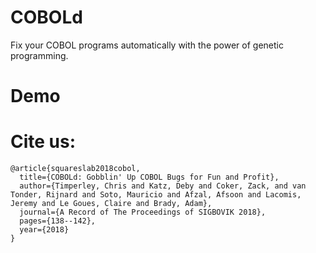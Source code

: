 # COBOLd

Fix your COBOL programs automatically with the power of genetic programming. 

# Demo

# Cite us:

```
@article{squareslab2018cobol,
  title={COBOLd: Gobblin' Up COBOL Bugs for Fun and Profit},
  author={Timperley, Chris and Katz, Deby and Coker, Zack, and van Tonder, Rijnard and Soto, Mauricio and Afzal, Afsoon and Lacomis, Jeremy and Le Goues, Claire and Brady, Adam},
  journal={A Record of The Proceedings of SIGBOVIK 2018},
  pages={138--142},
  year={2018}
}
```
